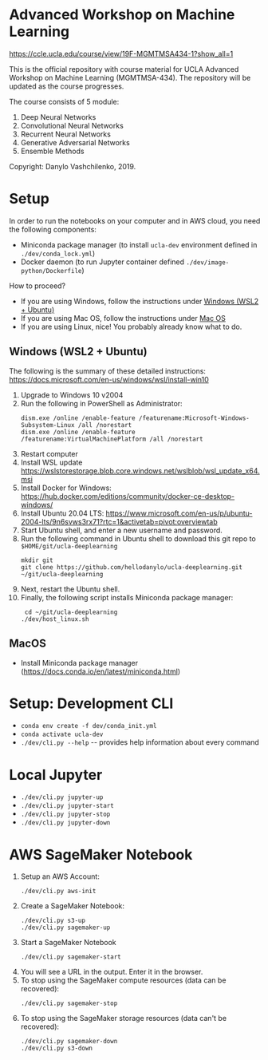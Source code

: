 # Advanced Workshop on Machine Learning

https://ccle.ucla.edu/course/view/19F-MGMTMSA434-1?show_all=1

This is the official repository with course material for UCLA Advanced Workshop on Machine Learning (MGMTMSA-434).
The repository will be updated as the course progresses.

The course consists of 5 module:
1. Deep Neural Networks
2. Convolutional Neural Networks
3. Recurrent Neural Networks
4. Generative Adversarial Networks
5. Ensemble Methods

Copyright: Danylo Vashchilenko, 2019.

# Setup

In order to run the notebooks on your computer and in AWS cloud, you need the following components:
* Miniconda package manager (to install `ucla-dev` environment defined in `./dev/conda_lock.yml`)
* Docker daemon (to run Jupyter container defined `./dev/image-python/Dockerfile`)

How to proceed?
* If you are using Windows, follow the instructions under [Windows (WSL2 + Ubuntu)](#setup-windows)
* If you are using Mac OS, follow the instructions under [Mac OS](#setup-mac-os)
* If you are using Linux, nice! You probably already know what to do.

[](#setup-windows)
## Windows (WSL2 + Ubuntu)
The following is the summary of these detailed instructions: https://docs.microsoft.com/en-us/windows/wsl/install-win10
1. Upgrade to Windows 10 v2004 
2. Run the following in PowerShell as Administrator:
    ```
    dism.exe /online /enable-feature /featurename:Microsoft-Windows-Subsystem-Linux /all /norestart
    dism.exe /online /enable-feature /featurename:VirtualMachinePlatform /all /norestart
    ```
3. Restart computer
4. Install WSL update https://wslstorestorage.blob.core.windows.net/wslblob/wsl_update_x64.msi
5. Install Docker for Windows: https://hub.docker.com/editions/community/docker-ce-desktop-windows/
6. Install Ubuntu 20.04 LTS: https://www.microsoft.com/en-us/p/ubuntu-2004-lts/9n6svws3rx71?rtc=1&activetab=pivot:overviewtab
7. Start Ubuntu shell, and enter a new username and password.
8. Run the following command in Ubuntu shell to download this git repo to `$HOME/git/ucla-deeplearning`
    ```
    mkdir git 
    git clone https://github.com/hellodanylo/ucla-deeplearning.git ~/git/ucla-deeplearning
    ```
9. Next, restart the Ubuntu shell.
10. Finally, the following script installs Miniconda package manager:
    ```
     cd ~/git/ucla-deeplearning
    ./dev/host_linux.sh
    ```

[](#setup-mac-os)
## MacOS
* Install Miniconda package manager (https://docs.conda.io/en/latest/miniconda.html)


[](#setup-development-cli)
# Setup: Development CLI
* `conda env create -f dev/conda_init.yml`
* `conda activate ucla-dev`
* `./dev/cli.py --help` -- provides help information about every command

# Local Jupyter
* `./dev/cli.py jupyter-up`
* `./dev/cli.py jupyter-start`
* `./dev/cli.py jupyter-stop`
* `./dev/cli.py jupyter-down`

# AWS SageMaker Notebook

1. Setup an AWS Account:
    ```
    ./dev/cli.py aws-init
    ```
2. Create a SageMaker Notebook:
    ```
    ./dev/cli.py s3-up
    ./dev/cli.py sagemaker-up
    ```
3. Start a SageMaker Notebook
    ```
    ./dev/cli.py sagemaker-start
    ```
4. You will see a URL in the output. Enter it in the browser.
5. To stop using the SageMaker compute resources (data can be recovered):
    ```
    ./dev/cli.py sagemaker-stop
    ```
6. To stop using the SageMaker storage resources (data can't be recovered):
    ```
    ./dev/cli.py sagemaker-down
    ./dev/cli.py s3-down
    ```
